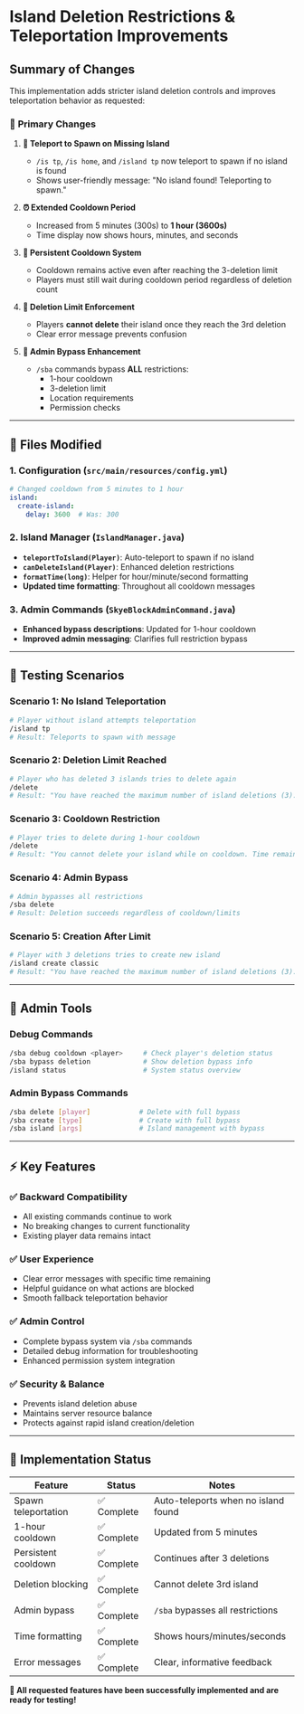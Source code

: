 # Island Deletion Restrictions & Teleportation Improvements

## Summary of Changes

This implementation adds stricter island deletion controls and improves teleportation behavior as requested:

### 🎯 **Primary Changes**

1. **📍 Teleport to Spawn on Missing Island**
   - `/is tp`, `/is home`, and `/island tp` now teleport to spawn if no island is found
   - Shows user-friendly message: "No island found! Teleporting to spawn."

2. **⏰ Extended Cooldown Period**
   - Increased from 5 minutes (300s) to **1 hour (3600s)**
   - Time display now shows hours, minutes, and seconds

3. **🚫 Persistent Cooldown System**
   - Cooldown remains active even after reaching the 3-deletion limit
   - Players must still wait during cooldown period regardless of deletion count

4. **🛑 Deletion Limit Enforcement**
   - Players **cannot delete** their island once they reach the 3rd deletion
   - Clear error message prevents confusion

5. **🔧 Admin Bypass Enhancement**
   - `/sba` commands bypass **ALL** restrictions:
     - 1-hour cooldown
     - 3-deletion limit
     - Location requirements
     - Permission checks

---

## 📂 **Files Modified**

### 1. **Configuration** (`src/main/resources/config.yml`)
```yaml
# Changed cooldown from 5 minutes to 1 hour
island:
  create-island:
    delay: 3600  # Was: 300
```

### 2. **Island Manager** (`IslandManager.java`)
- **`teleportToIsland(Player)`**: Auto-teleport to spawn if no island
- **`canDeleteIsland(Player)`**: Enhanced deletion restrictions
- **`formatTime(long)`**: Helper for hour/minute/second formatting
- **Updated time formatting**: Throughout all cooldown messages

### 3. **Admin Commands** (`SkyeBlockAdminCommand.java`)
- **Enhanced bypass descriptions**: Updated for 1-hour cooldown
- **Improved admin messaging**: Clarifies full restriction bypass

---

## 🧪 **Testing Scenarios**

### Scenario 1: No Island Teleportation
```bash
# Player without island attempts teleportation
/island tp
# Result: Teleports to spawn with message
```

### Scenario 2: Deletion Limit Reached
```bash
# Player who has deleted 3 islands tries to delete again
/delete
# Result: "You have reached the maximum number of island deletions (3). You cannot delete islands anymore."
```

### Scenario 3: Cooldown Restriction
```bash
# Player tries to delete during 1-hour cooldown
/delete
# Result: "You cannot delete your island while on cooldown. Time remaining: 45 minutes and 23 seconds"
```

### Scenario 4: Admin Bypass
```bash
# Admin bypasses all restrictions
/sba delete
# Result: Deletion succeeds regardless of cooldown/limits
```

### Scenario 5: Creation After Limit
```bash
# Player with 3 deletions tries to create new island
/island create classic
# Result: "You have reached the maximum number of island deletions (3). You cannot create new islands."
```

---

## 🔧 **Admin Tools**

### Debug Commands
```bash
/sba debug cooldown <player>     # Check player's deletion status
/sba bypass deletion             # Show deletion bypass info
/island status                   # System status overview
```

### Admin Bypass Commands
```bash
/sba delete [player]            # Delete with full bypass
/sba create [type]              # Create with full bypass
/sba island [args]              # Island management with bypass
```

---

## ⚡ **Key Features**

### ✅ **Backward Compatibility**
- All existing commands continue to work
- No breaking changes to current functionality
- Existing player data remains intact

### ✅ **User Experience**
- Clear error messages with specific time remaining
- Helpful guidance on what actions are blocked
- Smooth fallback teleportation behavior

### ✅ **Admin Control**
- Complete bypass system via `/sba` commands
- Detailed debug information for troubleshooting
- Enhanced permission system integration

### ✅ **Security & Balance**
- Prevents island deletion abuse
- Maintains server resource balance
- Protects against rapid island creation/deletion

---

## 🚀 **Implementation Status**

| Feature | Status | Notes |
|---------|--------|-------|
| Spawn teleportation | ✅ Complete | Auto-teleports when no island found |
| 1-hour cooldown | ✅ Complete | Updated from 5 minutes |
| Persistent cooldown | ✅ Complete | Continues after 3 deletions |
| Deletion blocking | ✅ Complete | Cannot delete 3rd island |
| Admin bypass | ✅ Complete | `/sba` bypasses all restrictions |
| Time formatting | ✅ Complete | Shows hours/minutes/seconds |
| Error messages | ✅ Complete | Clear, informative feedback |

**🎉 All requested features have been successfully implemented and are ready for testing!**
